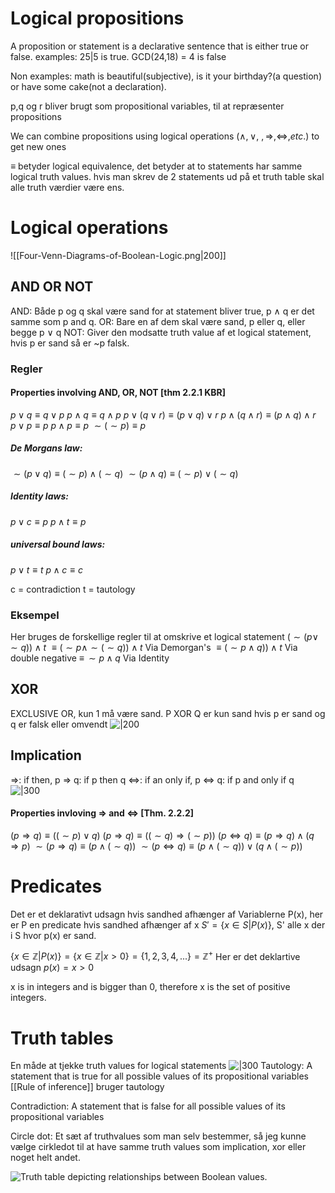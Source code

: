 # Logical propositions 
A proposition or statement is a declarative sentence that is either true or false. examples: 25|5 is true. GCD(24,18) = 4 is false

Non examples: math is beautiful(subjective), is it your birthday?(a question) or have some cake(not a declaration).

p,q og r bliver brugt som propositional variables, til at repræsenter propositions

We can combine propositions using logical  operations $(∧, ∨, ~, \Rightarrow,  \Leftrightarrow, etc.)$ to get new ones

$\equiv$ betyder logical equivalence, det betyder at to statements har samme logical truth values. hvis man skrev de 2 statements ud på et truth table skal alle truth værdier være ens.  
# Logical operations 
![[Four-Venn-Diagrams-of-Boolean-Logic.png|200]]
## AND OR NOT
AND: Både p og q skal være sand for at statement bliver true, p ∧ q er det samme som p and q. 
OR: Bare en af dem skal være sand, p eller q, eller begge p ∨ q
NOT: Giver den modsatte truth value af et logical statement, hvis p er sand så er ~p falsk.
### Regler 
#### Properties involving AND, OR, NOT [thm 2.2.1 KBR]
$p \vee q \equiv q \vee p$
$p \wedge q \equiv q \wedge p$
$p \vee(q \vee r) \equiv(p \vee q) \vee r$
$p \wedge(q \wedge r) \equiv(p \wedge q) \wedge r$
$p \vee p \equiv p$
$p \wedge p \equiv p$
$\sim(\sim p) \equiv p$
##### De Morgans law:
$\sim(p \vee q) \equiv(\sim p) \wedge(\sim q)$
$\sim(p \wedge q) \equiv(\sim p) \vee(\sim q)$
##### Identity laws:
$p \vee c \equiv p$
$p \wedge t \equiv p$
##### universal bound laws:
$p \vee t \equiv t$
$p \wedge c \equiv c$

c = contradiction 
t = tautology
### Eksempel
Her bruges de forskellige regler til at omskrive et logical statement
$(\sim(p \vee \sim q)) \wedge t$
$\equiv(\sim p \wedge \sim(\sim q)) \wedge  t$
Via Demorgan's 
$\equiv(\sim p \wedge q)) \wedge t$
Via double negative
$\equiv \, \sim p \wedge q$
Via Identity
## XOR
EXCLUSIVE OR, kun 1 må være sand. P XOR Q er kun sand hvis p er sand og q er falsk eller omvendt 
![|200](https://i.imgur.com/q4kyCqU.png)

## Implication 
$\Rightarrow$: if then, p $\Rightarrow$ q: if p then q
$\Leftrightarrow$: if an only if, p $\Leftrightarrow$ q: if p and only if q
![|300](https://i.imgur.com/hjQ6Jc7.png)
#### Properties invloving $\Rightarrow$ and $\Leftrightarrow$ [Thm. 2.2.2]
$(p \Rightarrow q) \equiv((\sim p) \vee q)$
$(p \Rightarrow q) \equiv((\sim q) \Rightarrow(\sim p))$
$(p \Leftrightarrow q) \equiv(p \Rightarrow q) \wedge(q \Rightarrow p)$
$\sim(p \Rightarrow q) \equiv(p \wedge(\sim q))$
$\sim(p \Leftrightarrow q) \equiv(p \wedge(\sim q)) \vee(q \wedge(\sim p))$
# Predicates
Det er et deklarativt  udsagn hvis sandhed afhænger af Variablerne P(x), her er P en predicate hvis sandhed afhænger af x 
$S' = \{x\in S |P(x)\}$, S' alle x der i S hvor p(x) er sand.

$\{x\in \mathbb{Z}|P(x)\}=\{x\in \mathbb{Z} |x>0\}=\{1,2,3,4,...\} = \mathbb{Z}^+$
Her er det deklartive udsagn $p(x)=x>0$

x is in integers and is bigger than 0, therefore x is the set of positive integers.
# Truth tables 
En måde at tjekke truth values for logical statements
![|300](https://i.imgur.com/hjQ6Jc7.png)
Tautology: A statement that is true for all possible values of its propositional variables [[Rule of inference]] bruger tautology 

Contradiction: A statement that is false for all possible values of its propositional variables

Circle dot: Et sæt af truthvalues som man selv bestemmer, så jeg kunne vælge cirkledot til at have samme truth values som implication, xor eller noget helt andet. 

![Truth table depicting relationships between Boolean values.](https://content.codecademy.com/courses/updated_images/Boolean%2Boperators%2Bdk_Updated_1-01.svg)